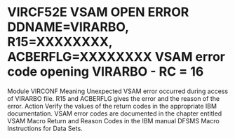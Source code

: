 # VIRCF52E VSAM OPEN ERROR DDNAME=VIRARBO, R15=XXXXXXXX, ACBERFLG=XXXXXXXX VSAM error code opening VIRARBO - RC = 16
Module
    VIRCONF
Meaning
    Unexpected VSAM error occurred during access of VIRARBO file. R15 and ACBERFLG gives the error and the reason of the error.
Action
    Verify the values of the return codes in the appropriate IBM documentation. VSAM error codes are documented in the chapter entitled VSAM Macro Return and Reason Codes in the IBM manual DFSMS Macro Instructions for Data Sets.
